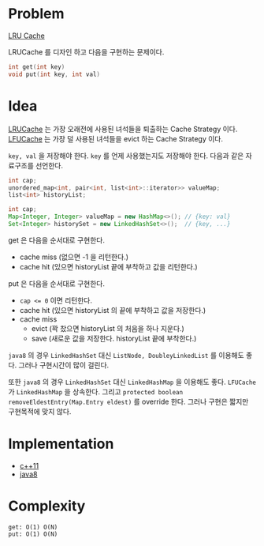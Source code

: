 # Problem

[LRU Cache](https://leetcode.com/problems/lru-cache/)

LRUCache 를 디자인 하고 다음을 구현하는 문제이다.

```cpp
int get(int key)
void put(int key, int val)
```

# Idea

[LRUCache](/leetcode/LRUCache/README.md) 는 가장 오래전에 사용된
녀석들을 퇴출하는 Cache Strategy
이다. [LFUCache](/leetcode2/LFUCache/README.md) 는 가장 덜 사용된
녀석들을 evict 하는 Cache Strategy 이다.

`key, val` 을 저장해야 한다. `key` 를 언제 사용했는지도 저장해야
한다. 다음과 같은 자료구조를 선언한다.

```cpp
int cap;
unordered_map<int, pair<int, list<int>::iterator>> valueMap;
list<int> historyList;
```

```java
int cap;
Map<Integer, Integer> valueMap = new HashMap<>(); // {key: val}
Set<Integer> historySet = new LinkedHashSet<>();  // {key, ...}
```

get 은 다음을 순서대로 구현한다.

* cache miss (없으면 -1 을 리턴한다.)
* cache hit (있으면 historyList 끝에 부착하고 값을 리턴한다.)

put 은 다음을 순서대로 구현한다.

* `cap <= 0` 이면 리턴한다.
* cache hit (있으면 historyList 의 끝에 부착하고 값을 저장한다.)
* cache miss
  * evict (꽉 찼으면 historyList 의 처음을 하나 지운다.)
  * save (새로운 값을 저장한다. historyList 끝에 부착한다.)
  
`java8` 의 경우 `LinkedHashSet` 대신 `ListNode, DoubleyLinkedList` 를
이용해도 좋다. 그러나 구현시간이 많이 걸린다.

또한 `java8` 의 경우 `LinkedHashSet` 대신 `LinkedHashMap` 을 이용해도
좋다. `LFUCache` 가 `LinkedHashMap` 을 상속한다. 그리고 `protected
boolean removeEldestEntry(Map.Entry eldest)` 를 override 한다. 그러나
구현은 짧지만 구현목적에 맞지 않다.
    
# Implementation

* [c++11](a.cpp)
* [java8](MainApp.java)

# Complexity

```
get: O(1) O(N)
put: O(1) O(N)
```
